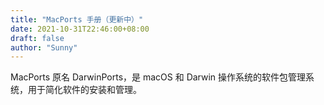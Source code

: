 ```yaml
---
title: "MacPorts 手册（更新中）"
date: 2021-10-31T22:46:00+08:00
draft: false
author: "Sunny"
---
```


MacPorts 原名 DarwinPorts，是 macOS 和 Darwin 操作系统的软件包管理系统，用于简化软件的安装和管理。
